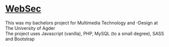 # <a href="http://www.actionscript.no">WebSec</a>  
This was my bachelors project for Multimedia Technology and -Design at The University of Agder  
The project uses Javascript (vanilla), PHP, MySQL (to a small degree), SASS and Bootstrap  
